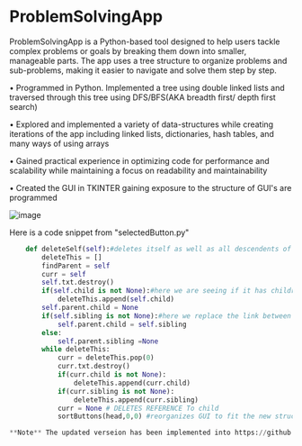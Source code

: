 
# ProblemSolvingApp

ProblemSolvingApp is a Python-based tool designed to help users tackle complex problems or goals by breaking them down into smaller, manageable parts. 
The app uses a tree structure to organize problems and sub-problems, making it easier to navigate and solve them step by step. 

• Programmed in Python. Implemented a tree using double linked lists and 
traversed through this tree using DFS/BFS(AKA breadth first/ depth first search)

• Explored and implemented a variety of data-structures while creating iterations of
the app including linked lists, dictionaries, hash tables, and many ways of using arrays

• Gained practical experience in optimizing code for performance and scalability while maintaining a focus on readability and maintainability

• Created the GUI in TKINTER gaining exposure to the structure of GUI's are programmed


![image](https://user-images.githubusercontent.com/36753290/170846460-1703f019-fa4b-4351-bf40-a6230a6f68ed.png)

Here is a code snippet from "selectedButton.py" 
```python
    def deleteSelf(self):#deletes itself as well as all descendents of self utilizing DFS
        deleteThis = []
        findParent = self
        curr = self
        self.txt.destroy()
        if(self.child is not None):#here we are seeing if it has children so we can delete it and the rest of it's descendents using dfs
            deleteThis.append(self.child)
        self.parent.child = None
        if(self.sibling is not None):#here we replace the link between the parent and the self with either none or it's sibling.
            self.parent.child = self.sibling
        else:		
            self.parent.sibling =None
        while deleteThis:
            curr = deleteThis.pop(0)
            curr.txt.destroy()
            if(curr.child is not None):
                deleteThis.append(curr.child)
            if(curr.sibling is not None):
                deleteThis.append(curr.sibling)
            curr = None # DELETES REFERENCE To child
            sortButtons(head,0,0) #reorganizes GUI to fit the new structure created

**Note** The updated verseion has been implemented into https://github.com/Parry-Zhuo/DeliberatePracticeTimer
